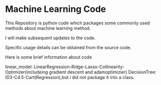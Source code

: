 # Machine Learning Code

This Repository is python code which packages some  commonly used methods about machine learning method.

I will make subsequent updates to the code.

Specific usage details can be obtained from the source code.

Here is some brief information about code

linear_model:
      LinearRegression-Ridge-Lasso-Collinearity-Optimizer(includeing gradient descent and adamoptimizier)
DecisionTree:
      ID3-C4.5-Cart(Regression),but i did not package it into a class.

